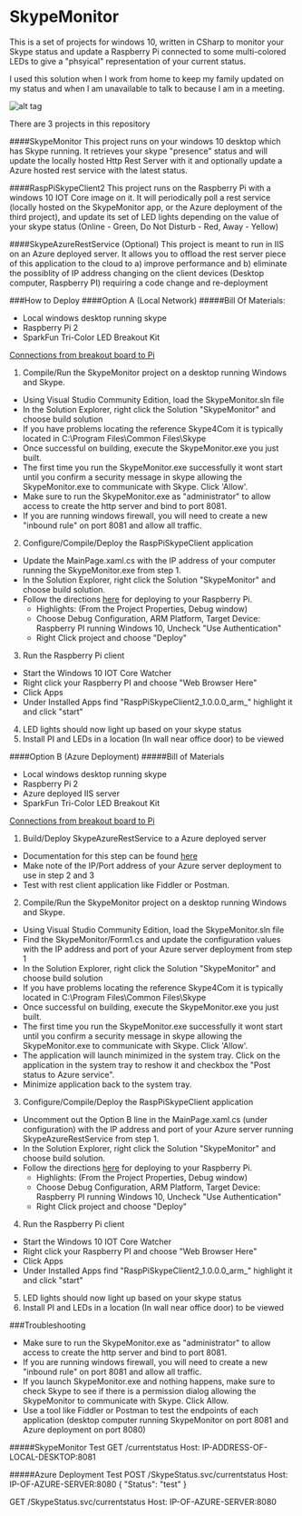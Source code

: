 # SkypeMonitor

This is a set of projects for windows 10, written in CSharp to monitor your Skype status and update a Raspberry Pi connected to 
some multi-colored LEDs to give a "phsyical" representation of your current status.   

I used this solution when I work from home to keep my family updated on my status and when I am unavailable to talk to because I am
in a meeting.


![alt tag](https://raw.github.com/corky/SkypeMonitorSolution/master/HowItWorks.png)

There are 3 projects in this repository

####SkypeMonitor 
This project runs on your windows 10 desktop which has Skype running.  It retrieves your skype "presence" status and will update the locally hosted Http Rest Server with it and optionally update a Azure hosted rest service with the latest status.

####RaspPiSkypeClient2 
This project runs on the Raspberry Pi with a windows 10 IOT Core image on it.   It will periodically poll a rest service (locally hosted on the SkypeMonitor app, or the Azure deployment of the third project), and update its set of LED lights depending on the value of your skype status (Online - Green, Do Not Disturb - Red, Away - Yellow)

####SkypeAzureRestService
(Optional) This project is meant to run in IIS on an Azure deployed server.   It allows you to offload the rest server piece of this application to the cloud to a) improve performance and b) eliminate the possiblity of IP address changing on the client devices (Desktop computer, Raspberry PI) requiring a code change and re-deployment

###How to Deploy
####Option A (Local Network)
#####Bill Of Materials: 
* Local windows desktop running skype
* Raspberry Pi 2
* SparkFun Tri-Color LED Breakout Kit

[Connections from breakout board to Pi](https://raw.github.com/corky/SkypeMonitorSolution/master/PiWithLEDs2.png)

1. Compile/Run the SkypeMonitor project on a desktop running Windows and Skype.
  * Using Visual Studio Community Edition, load the SkypeMonitor.sln file
  * In the Solution Explorer, right click the Solution "SkypeMonitor" and choose build solution
  * If you have problems locating the reference Skype4Com it is typically located in C:\Program Files\Common Files\Skype
  * Once successful on building, execute the SkypeMonitor.exe you just built.
  * The first time you run the SkypeMonitor.exe successfully it wont start until you confirm a security message in skype allowing the SkypeMonitor.exe to communicate with Skype.  Click 'Allow'.
  * Make sure to run the SkypeMonitor.exe as "administrator" to allow access to create the http server and bind to port 8081.
  * If you are running windows firewall, you will need to create a new "inbound rule" on port 8081 and allow all traffic.
2. Configure/Compile/Deploy the RaspPiSkypeClient application 
  * Update the MainPage.xaml.cs with the IP address of your computer running the SkypeMonitor.exe from step 1.
  * In the Solution Explorer, right click the Solution "SkypeMonitor" and choose build solution.
  * Follow the directions [here](http://ms-iot.github.io/content/en-US/GetStarted.htm) for deploying to your Raspberry Pi.
     * Highlights:  (From the Project Properties, Debug window)
     * Choose Debug Configuration, ARM Platform, Target Device: Raspberry PI running Windows 10, Uncheck "Use Authentication"
     * Right Click project and choose "Deploy"
3. Run the Raspberry Pi client
  * Start the Windows 10 IOT Core Watcher
  * Right click your Raspberry PI and choose "Web Browser Here"
  * Click Apps
  * Under Installed Apps find "RaspPiSkypeClient2_1.0.0.0_arm_<blah>" highlight it and click "start"
4. LED lights should now light up based on your skype status
5. Install PI and LEDs in a location (In wall near office door) to be viewed

####Option B (Azure Deployment)
#####Bill of Materials
* Local windows desktop running skype
* Raspberry Pi 2
* Azure deployed IIS server
* SparkFun Tri-Color LED Breakout Kit

[Connections from breakout board to Pi](https://raw.github.com/corky/SkypeMonitorSolution/master/PiWithLEDs2.png)

1. Build/Deploy SkypeAzureRestService to a Azure deployed server
  * Documentation for this step can be found [here](https://azure.microsoft.com/en-us/documentation/articles/web-sites-deploy/)
  * Make note of the IP/Port address of your Azure server deployment to use in step 2 and 3
  * Test with rest client application like Fiddler or Postman.
2. Compile/Run the SkypeMonitor project on a desktop running Windows and Skype.
  * Using Visual Studio Community Edition, load the SkypeMonitor.sln file
  * Find the SkypeMonitor/Form1.cs and update the configuration values with the IP address and port of your Azure server deployment from step 1
  * In the Solution Explorer, right click the Solution "SkypeMonitor" and choose build solution
  * If you have problems locating the reference Skype4Com it is typically located in C:\Program Files\Common Files\Skype
  * Once successful on building, execute the SkypeMonitor.exe you just built.
  * The first time you run the SkypeMonitor.exe successfully it wont start until you confirm a security message in skype allowing the SkypeMonitor.exe to communicate with Skype.  Click 'Allow'.
  * The application will launch minimized in the system tray.   Click on the application in the system tray to reshow it and checkbox the "Post status to Azure service".
  * Minimize application back to the system tray.
3. Configure/Compile/Deploy the RaspPiSkypeClient application 
  * Uncomment out the Option B line in the MainPage.xaml.cs (under configuration) with the IP address and port of your Azure server running SkypeAzureRestService from step 1.
  * In the Solution Explorer, right click the Solution "SkypeMonitor" and choose build solution.
  * Follow the directions [here](http://ms-iot.github.io/content/en-US/GetStarted.htm) for deploying to your Raspberry Pi.
     * Highlights:  (From the Project Properties, Debug window)
     * Choose Debug Configuration, ARM Platform, Target Device: Raspberry PI running Windows 10, Uncheck "Use Authentication"
     * Right Click project and choose "Deploy"
4. Run the Raspberry Pi client
  * Start the Windows 10 IOT Core Watcher
  * Right click your Raspberry PI and choose "Web Browser Here"
  * Click Apps
  * Under Installed Apps find "RaspPiSkypeClient2_1.0.0.0_arm_<blah>" highlight it and click "start"
5. LED lights should now light up based on your skype status
6. Install PI and LEDs in a location (In wall near office door) to be viewed

###Troubleshooting
* Make sure to run the SkypeMonitor.exe as "administrator" to allow access to create the http server and bind to port 8081.
* If you are running windows firewall, you will need to create a new "inbound rule" on port 8081 and allow all traffic.
* If you launch SkypeMonitor.exe and nothing happens, make sure to check Skype to see if there is a permission dialog allowing the SkypeMonitor to communicate with Skype.  Click Allow.
* Use a tool like Fiddler or Postman to test the endpoints of each application (desktop computer running SkypeMonitor on port 8081 and Azure deployment on port 8080)

#####SkypeMonitor Test
GET /currentstatus
Host: IP-ADDRESS-OF-LOCAL-DESKTOP:8081

#####Azure Deployment Test
POST /SkypeStatus.svc/currentstatus
Host: IP-OF-AZURE-SERVER:8080
{
    "Status": "test"
}

GET /SkypeStatus.svc/currentstatus
Host: IP-OF-AZURE-SERVER:8080
